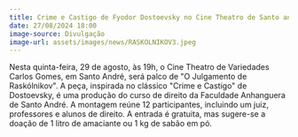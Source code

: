 ```yaml
---
title: Crime e Castigo de Fyodor Dostoevsky no Cine Theatro de Santo andré
date: 27/08/2024 18:00
image-source: Divulgação
image-url: assets/images/news/RASKOLNIKOV3.jpeg
---
```


Nesta quinta-feira, 29 de agosto, às 19h, o Cine Theatro de Variedades Carlos Gomes, em Santo André, será palco de "O Julgamento de Raskólnikov". A peça, inspirada no clássico "Crime e Castigo" de Dostoevsky, é uma produção do curso de direito da Faculdade Anhanguera de Santo André. A montagem reúne 12 participantes, incluindo um juiz, professores e alunos de direito. A entrada é gratuita, mas sugere-se a doação de 1 litro de amaciante ou 1 kg de sabão em pó.